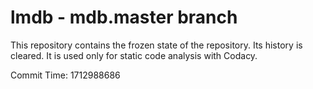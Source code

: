 # lmdb - mdb.master branch

This repository contains the frozen state of the repository.
Its history is cleared. It is used only for static code
analysis with Codacy.

Commit Time: 1712988686
